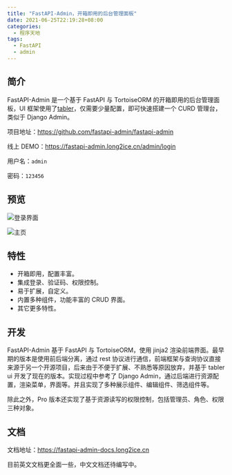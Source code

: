 ```yaml
---
title: "FastAPI-Admin，开箱即用的后台管理面板"
date: 2021-06-25T22:19:28+08:00
categories:
  - 程序天地
tags:
  - FastAPI
  - admin
---
```


## 简介

FastAPI-Admin 是一个基于 FastAPI 与 TortoiseORM 的开箱即用的后台管理面板，UI 框架使用了[tabler](https://preview.tabler.io/)，仅需要少量配置，即可快速搭建一个 CURD 管理台，类似于 Django Admin。

项目地址：<https://github.com/fastapi-admin/fastapi-admin>

线上 DEMO：<https://fastapi-admin.long2ice.cn/admin/login>

用户名：`admin`

密码：`123456`

## 预览

![登录界面](/fastapi-admin/login.png)

![主页](/fastapi-admin/dashboard.png)

## 特性

- 开箱即用，配置丰富。
- 集成登录、验证码、权限控制。
- 易于扩展，自定义。
- 内置多种组件，功能丰富的 CRUD 界面。
- 其它更多特性。

## 开发

FastAPI-Admin 基于 FastAPI 与 TortoiseORM，使用 jinja2 渲染前端界面。最早期的版本是使用前后端分离，通过 rest 协议进行通信，前端框架与查询协议直接来源于另一个开源项目，后来由于不便于扩展、不熟悉等原因放弃，并基于 tabler ui 开发了现在的版本。实现过程中参考了 Django Admin，通过后端进行资源配置，渲染菜单，界面等。并且实现了多种展示组件、编辑组件、筛选组件等。

除此之外，Pro 版本还实现了基于资源读写的权限控制，包括管理员、角色、权限三种对象。

## 文档

文档地址：<https://fastapi-admin-docs.long2ice.cn>

目前英文文档更全面一些，中文文档还待编写中。
